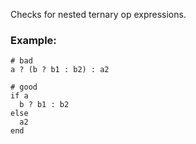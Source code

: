 Checks for nested ternary op expressions.

### Example:
    # bad
    a ? (b ? b1 : b2) : a2

    # good
    if a
      b ? b1 : b2
    else
      a2
    end